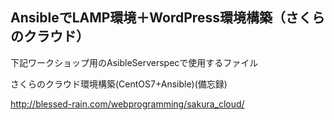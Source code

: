 ## AnsibleでLAMP環境＋WordPress環境構築（さくらのクラウド）

下記ワークショップ用のAsibleServerspecで使用するファイル

さくらのクラウド環境構築(CentOS7+Ansible)(備忘録)

http://blessed-rain.com/webprogramming/sakura_cloud/
